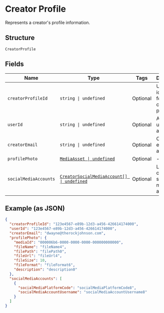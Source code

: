 
# Creator Profile

Represents a creator's profile information.

## Structure

`CreatorProfile`

## Fields

| Name | Type | Tags | Description |
|  --- | --- | --- | --- |
| `creatorProfileId` | `string \| undefined` | Optional | Unique identifier for the creator profile. |
| `userId` | `string \| undefined` | Optional | Associated user ID, if applicable. |
| `creatorEmail` | `string \| undefined` | Optional | Creator's email address. |
| `profilePhoto` | [`MediaAsset \| undefined`](../../doc/models/media-asset.md) | Optional | - |
| `socialMediaAccounts` | [`CreatorSocialMediaAccount[] \| undefined`](../../doc/models/creator-social-media-account.md) | Optional | List of creator's social media accounts. |

## Example (as JSON)

```json
{
  "creatorProfileId": "123e4567-e89b-12d3-a456-426614174000",
  "userId": "123e4567-e89b-12d3-a456-426614174000",
  "creatorEmail": "dwayne@therockjohnson.com",
  "profilePhoto": {
    "mediaId": "000006b6-0000-0000-0000-000000000000",
    "fileName": "fileName4",
    "filePath": "filePath0",
    "fileUrl": "fileUrl4",
    "fileSize": 10,
    "fileFormat": "fileFormat6",
    "description": "description0"
  },
  "socialMediaAccounts": [
    {
      "socialMediaPlatformCode": "socialMediaPlatformCode8",
      "socialMediaAccountUsername": "socialMediaAccountUsername8"
    }
  ]
}
```

